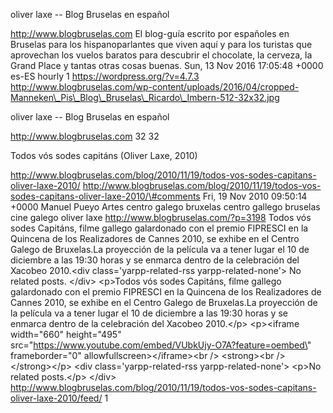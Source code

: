 oliver laxe -- Blog Bruselas en español

http://www.blogbruselas.com El blog-guía escrito por españoles en
Bruselas para los hispanoparlantes que viven aquí y para los turistas
que aprovechan los vuelos baratos para descubrir el chocolate, la
cerveza, la Grand Place y tantas otras cosas buenas. Sun, 13 Nov 2016
17:05:48 +0000 es-ES hourly 1 https://wordpress.org/?v=4.7.3
http://www.blogbruselas.com/wp-content/uploads/2016/04/cropped-Manneken\_Pis\_Blog\_Bruselas\_Ricardo\_Imbern-512-32x32.jpg

oliver laxe -- Blog Bruselas en español

http://www.blogbruselas.com 32 32

Todos vós sodes capitáns (Oliver Laxe, 2010)

http://www.blogbruselas.com/blog/2010/11/19/todos-vos-sodes-capitans-oliver-laxe-2010/
http://www.blogbruselas.com/blog/2010/11/19/todos-vos-sodes-capitans-oliver-laxe-2010/\#comments
Fri, 19 Nov 2010 09:50:14 +0000 Manuel Pueyo Artes centro galego
bruxelas centro gallego bruselas cine galego oliver laxe
http://www.blogbruselas.com/?p=3198 Todos vós sodes Capitáns, filme
gallego galardonado con el premio FIPRESCI en la Quincena de los
Realizadores de Cannes 2010, se exhibe en el Centro Galego de
Bruxelas.La proyección de la película va a tener lugar el 10 de
diciembre a las 19:30 horas y se enmarca dentro de la celebración del
Xacobeo 2010.\<div class=\'yarpp-related-rss yarpp-related-none\'\> No
related posts. \</div\> \<p\>Todos vós sodes Capitáns, filme gallego
galardonado con el premio FIPRESCI en la Quincena de los Realizadores de
Cannes 2010, se exhibe en el Centro Galego de Bruxelas.La proyección de
la película va a tener lugar el 10 de diciembre a las 19:30 horas y se
enmarca dentro de la celebración del Xacobeo 2010.\</p\> \<p\>\<iframe
width=\"660\" height=\"495\"
src=\"https://www.youtube.com/embed/VUbkUjy-O7A?feature=oembed\"
frameborder=\"0\" allowfullscreen\>\</iframe\>\<br /\> \<strong\>\<br
/\> \</strong\>\</p\> \<div class=\'yarpp-related-rss
yarpp-related-none\'\> \<p\>No related posts.\</p\> \</div\>
http://www.blogbruselas.com/blog/2010/11/19/todos-vos-sodes-capitans-oliver-laxe-2010/feed/
1
